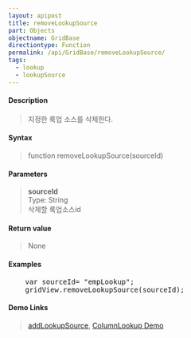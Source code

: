 ```yaml
---
layout: apipost
title: removeLookupSource
part: Objects
objectname: GridBase
directiontype: Function
permalink: /api/GridBase/removeLookupSource/
tags:
  - lookup
  - lookupSource
---
```



#### Description

> 지정한 룩업 소스를 삭제한다.

#### Syntax

> function removeLookupSource(sourceId)

#### Parameters

> **sourceId**  
> Type: String  
> 삭제할 룩업소스id  

#### Return value

> None

#### Examples 

<pre class="prettyprint">
    var sourceId= "empLookup";
    gridView.removeLookupSource(sourceId);
</pre>

#### Demo Links
> [addLookupSource](/api/GridBase/addLookupSource), [ColumnLookup Demo](http://demo.realgrid.com/Demo/ColumnLookup)